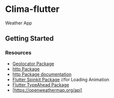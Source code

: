 # Clima-flutter

Weather App

## Getting Started
### Resources
- [Geolocator Package](https://pub.dev/packages/geolocator)
- [http Package](https://pub.dev/packages/http)
- [http Package documentation](https://pub.dev/documentation/http/latest/)
- [Flutter Spinkit Package](https://pub.dev/packages/flutter_spinkit) //for Loading Animation
- [Flutter TypeAhead Package](https://pub.dev/packages/flutter_typeahead)
- [https://openweathermap.org/api]


